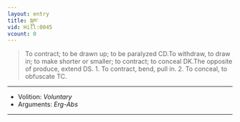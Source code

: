 ```yaml
---
layout: entry
title: སྐུམ་
vid: Hill:0045
vcount: 0
---
```

> To contract; to be drawn up; to be paralyzed CD\.To withdraw, to draw in; to make shorter or smaller; to contract; to conceal DK\.The opposite of produce, extend DS\. 1\. To contract, bend, pull in\. 2\. To conceal, to obfuscate TC\.

---
* Volition: _Voluntary_
* Arguments: _Erg-Abs_

---

